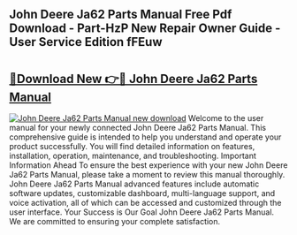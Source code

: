## John Deere Ja62 Parts Manual Free Pdf Download - Part-HzP New Repair Owner Guide - User Service Edition fFEuw

# <h2><a href="http://bc87117.oget.top/?id=John+Deere+Ja62+Parts+Manual">🔗Download New 👉🔴 John Deere Ja62 Parts Manual</a></h2>

[![John Deere Ja62 Parts Manual new download](https://i.imgur.com/5g1atiW.png)](http://bc87117.oget.top/?id=John+Deere+Ja62+Parts+Manual)
Welcome to the user manual for your newly connected John Deere Ja62 Parts Manual. This comprehensive guide is intended to help you understand and operate your product successfully. You will find detailed information on features, installation, operation, maintenance, and troubleshooting. Important Information Ahead To ensure the best experience with your new John Deere Ja62 Parts Manual, please take a moment to review this manual thoroughly. John Deere Ja62 Parts Manual advanced features include automatic software updates, customizable dashboard, multi-language support, and voice activation, all of which can be accessed and customized through the user interface. Your Success is Our Goal John Deere Ja62 Parts Manual. We are committed to ensuring your complete satisfaction.
